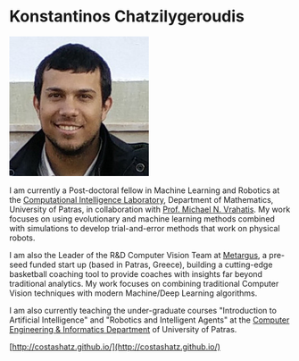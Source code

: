 # Konstantinos Chatzilygeroudis

![Photo](img/kchatzilygeroudis.jpg)

I am currently a Post-doctoral fellow in Machine Learning and Robotics at the [Computational Intelligence Laboratory](http://cilab.math.upatras.gr/), Department of Mathematics, University of Patras, in collaboration with [Prof. Michael N. Vrahatis](https://scholar.google.com/citations?user=3mQhqcsAAAAJ). My work focuses on using evolutionary and machine learning methods combined with simulations to develop trial-and-error methods that work on physical robots.

I am also the Leader of the R&D Computer Vision Team at [Metargus](https://www.linkedin.com/company/metargus/), a pre-seed funded start up (based in Patras, Greece), building a cutting-edge basketball coaching tool to provide coaches with insights far beyond traditional analytics. My work focuses on combining traditional Computer Vision techniques with modern Machine/Deep Learning algorithms.

I am also currently teaching the under-graduate courses "Introduction to Artificial Intelligence" and "Robotics and Intelligent Agents" at the [Computer Engineering & Informatics Department](https://www.ceid.upatras.gr/en) of University of Patras.

[http://costashatz.github.io/](http://costashatz.github.io/)

